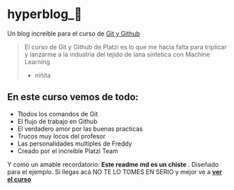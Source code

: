 # hyperblog_💚
Un blog increible para el curso de [Git y Github](https://platzi.com/clases/git-github/ "Git y Github")
> El curso de Git y Github de Platzi es lo que me hacia falta para triplicar y lanzarme a la industria del tejido de lana sintetica con Machine Learning
> - niñita

## En este curso vemos de todo:
* Ttodos los comandos de Git
* El flujo de trabajo en Github
* El verdadero amor por las buenas practicas
* Trucos muy locos del profesor
* Las personalidades multiples de Freddy
* Creado por el increible Platzi Team


Y como un amable recordatorio:  **Este readme md es un chiste** . Diseñado para el ejemplo. Si llegas acá NO TE LO TOMES EN SERIO y mejor ve a **[ver el curso](https://platzi.com/clases/git-github/ "ver el curso")**
